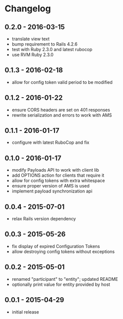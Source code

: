 # Changelog

## 0.2.0 - 2016-03-15

* translate view text
* bump requirement to Rails 4.2.6
* test with Ruby 2.3.0 and latest rubocop
* use RVM Ruby 2.3.0

## 0.1.3 - 2016-02-18

* allow for config token valid period to be modified

## 0.1.2 - 2016-01-22

* ensure CORS headers are set on 401 responses
* rewrite serialization and errors to work with AMS

## 0.1.1 - 2016-01-17

* configure with latest RuboCop and fix

## 0.1.0 - 2016-01-17

* modify Payloads API to work with client lib
* add OPTIONS action for clients that require it
* allow for config tokens with extra whitespace
* ensure proper version of AMS is used
* implement payload synchronization api

## 0.0.4 - 2015-07-01

* relax Rails version dependency

## 0.0.3 - 2015-05-26

* fix display of expired Configuration Tokens
* allow destroying config tokens without exceptions

## 0.0.2 - 2015-05-01

* renamed "participant" to "entity"; updated README
* optionally print value for entity provided by host

## 0.0.1 - 2015-04-29

* initial release
